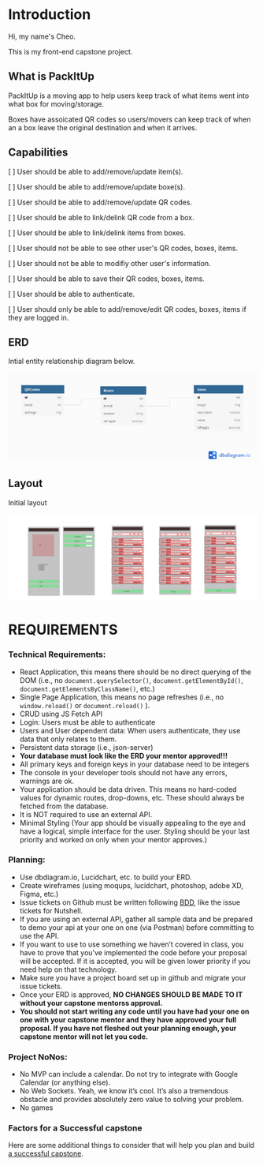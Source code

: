 # Introduction

Hi, my name's Cheo.

This is my front-end capstone project.

## What is PackItUp

PackItUp is a moving app to help users keep track of what items went into what box for moving/storage.

Boxes have assoicated QR codes so users/movers can keep track of when an a box leave the original destination and when it arrives.

## Capabilities

[ ] User should be able to add/remove/update item(s).

[ ] User should be able to add/remove/update boxe(s).

[ ] User should be able to add/remove/update QR codes.

[ ] User should be able to link/delink QR code from a box.

[ ] User should be able to link/delink items from boxes.

[ ] User should not be able to see other user's QR codes, boxes, items.

[ ] User should not be able to modifiy other user's information.

[ ] User should be able to save their QR codes, boxes, items.

[ ] User should be able to authenticate.

[ ] User should only be able to add/remove/edit QR codes, boxes, items if they are logged in.

## ERD

Intial entity relationship diagram below.

<img src="./images/PackItUp.png" alt="entity relationship diagram for pack it up" />

## Layout

Initial layout

<img src="./images/Layout.png" alt="layout for pack it up" />

# REQUIREMENTS

### Technical Requirements:

- React Application, this means there should be no direct querying of the DOM (i.e., no `document.querySelector()`, `document.getElementById()`, `document.getElementsByClassName()`, etc.)
- Single Page Application, this means no page refreshes (i.e., no `window.reload()` or `document.reload()` ).
- CRUD using JS Fetch API
- Login: Users must be able to authenticate
- Users and User dependent data: When users authenticate, they use data that only relates to them.
- Persistent data storage (i.e., json-server)
- **Your database must look like the ERD your mentor approved!!!**
- All primary keys and foreign keys in your database need to be integers
- The console in your developer tools should not have any errors, warnings are ok.
- Your application should be data driven. This means no hard-coded values for dynamic routes, drop-downs, etc. These should always be fetched from the database.
- It is NOT required to use an external API.
- Minimal Styling (Your app should be visually appealing to the eye and have a logical, simple interface for the user. Styling should be your last priority and worked on only when your mentor approves.)

### Planning:

- Use dbdiagram.io, Lucidchart, etc. to build your ERD.
- Create wireframes (using moqups, lucidchart, photoshop, adobe XD, Figma, etc.)
- Issue tickets on Github must be written following [BDD](https://en.wikipedia.org/wiki/Behavior-driven_development#Behavioral_specifications), like the issue tickets for Nutshell.
- If you are using an external API, gather all sample data and be prepared to demo your api at your one on one (via Postman) before committing to use the API.
- If you want to use to use something we haven’t covered in class, you have to prove that you’ve implemented the code before your proposal will be accepted. If it is accepted, you will be given lower priority if you need help on that technology.
- Make sure you have a project board set up in github and migrate your issue tickets.
- Once your ERD is approved, **NO CHANGES SHOULD BE MADE TO IT without your capstone mentorss approval.**
- **You should not start writing any code until you have had your one on one with your capstone mentor and they have approved your full proposal. If you have not fleshed out your planning enough, your capstone mentor will not let you code.**

### Project NoNos:

- No MVP can include a calendar. Do not try to integrate with Google Calendar (or anything else).
- No Web Sockets. Yeah, we know it’s cool. It’s also a tremendous obstacle and provides absolutely zero value to solving your problem.
- No games

### Factors for a Successful capstone

Here are some additional things to consider that will help you plan and build [a successful capstone](https://docs.google.com/presentation/d/1yND0ZBCrKyz5PnDujtE1IL74MQ5D_xNNzwtzpOAmOLo/edit?usp=sharing).

